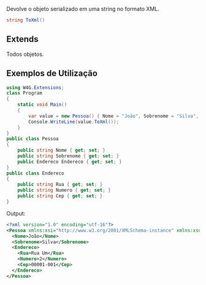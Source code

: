 Devolve o objeto serializado em uma string no formato XML.

```csharp
string ToXml()
```

## Extends
Todos objetos.

## Exemplos de Utilização

```csharp
using W4G.Extensions;
class Program
{
    static void Main()
    {
        var value = new Pessoa() { Nome = "João", Sobrenome = "Silva", Endereco = new Endereco() { Rua = "Rua Um", Numero = "2", Cep = "00001-001" } };
        Console.WriteLine(value.ToXml());
    }
}
public class Pessoa
{
    public string Nome { get; set; }
    public string Sobrenome { get; set; }
    public Endereco Endereco { get; set; }
}
public class Endereco
{
    public string Rua { get; set; }
    public string Numero { get; set; }
    public string Cep { get; set; }
}
```

Output:
```xml
<?xml version="1.0" encoding="utf-16"?>
<Pessoa xmlns:xsi="http://www.w3.org/2001/XMLSchema-instance" xmlns:xsd="http://www.w3.org/2001/XMLSchema">
  <Nome>João</Nome>
  <Sobrenome>Silva</Sobrenome>
  <Endereco>
    <Rua>Rua Um</Rua>
    <Numero>2</Numero>
    <Cep>00001-001</Cep>
  </Endereco>
</Pessoa>
```